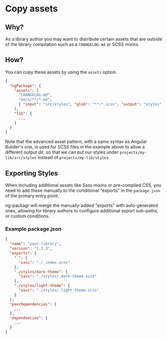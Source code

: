 # Copy assets

## Why?

As a library author you may want to distribute certain assets that are outside of the library compilation such as a `CHANGELOG.md` or SCSS mixins.

## How?

You can copy these assets by using the `assets` option.

```json
{
  "ngPackage": {
    "assets": [
      "CHANGELOG.md",
      "docs/**/*.md",
      { "input": "src/styles", "glob": "**/*.scss", "output": "styles" }
    ],
    "lib": {
      ...
    }
  }
}
```

Note that the advanced asset pattern, with a same syntax as Angular Builder's one, is used for SCSS files in the example above to allow a different output dir, so that we can put our styles under `projects/my-lib/src/styles` instead of `projects/my-lib/styles`.


## Exporting Styles
When including additional assets like Sass mixins or pre-compiled CSS, you need to add these manually to the conditional "exports" in the `package.json` of the primary entry point.

ng-packagr will merge the manually-added "exports" with auto-generated ones, allowing for library authors to configure additional export sub-paths, or custom conditions.

### Example package.json
```json
{
  "name": "your-library",
  "version": "1.2.3",
  "exports": {
    ".": {
      "sass": "./_index.scss"
    },
    "./styles/dark-theme": {
      "sass": "./styles/_dark-theme.scss"
    },
    "./styles/light-theme": {
      "sass": "./styles/_light-theme.scss"
    }
  },
  "peerDependencies": {
    ...
  },
  "dependencies": {
    ...
  }
}
```
